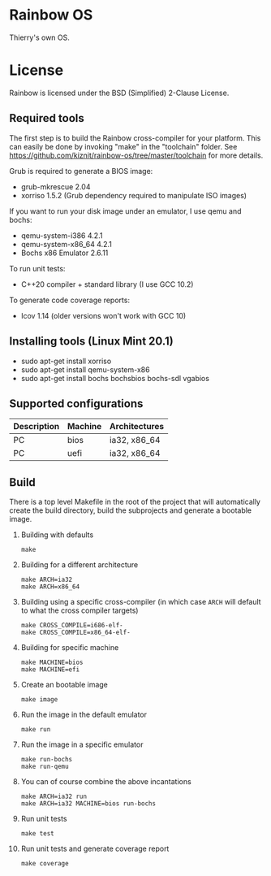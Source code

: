 Rainbow OS
==========

Thierry's own OS.


License
=======

Rainbow is licensed under the BSD (Simplified) 2-Clause License.


Required tools
--------------

The first step is to build the Rainbow cross-compiler for your platform. This can easily be done by invoking "make" in the "toolchain" folder.
See https://github.com/kiznit/rainbow-os/tree/master/toolchain for more details.

Grub is required to generate a BIOS image:

* grub-mkrescue 2.04
* xorriso 1.5.2 (Grub dependency required to manipulate ISO images)

If you want to run your disk image under an emulator, I use qemu and bochs:

* qemu-system-i386 4.2.1
* qemu-system-x86_64 4.2.1
* Bochs x86 Emulator 2.6.11

To run unit tests:

* C++20 compiler + standard library (I use GCC 10.2)

To generate code coverage reports:

* lcov 1.14 (older versions won't work with GCC 10)


Installing tools (Linux Mint 20.1)
----------------------------------

* sudo apt-get install xorriso
* sudo apt-get install qemu-system-x86
* sudo apt-get install bochs bochsbios bochs-sdl vgabios


Supported configurations
------------------------

| Description | Machine | Architectures |
|-------------|----------|---------------|
| PC          | bios     | ia32, x86_64  |
| PC          | uefi     | ia32, x86_64  |



Build
-----

There is a top level Makefile in the root of the project that will automatically
create the build directory, build the subprojects and generate a bootable image.

1) Building with defaults

    ```
    make
    ```

2) Building for a different architecture

    ```
    make ARCH=ia32
    make ARCH=x86_64
    ```

3) Building using a specific cross-compiler (in which case `ARCH` will default to what the cross compiler targets)

    ```
    make CROSS_COMPILE=i686-elf-
    make CROSS_COMPILE=x86_64-elf-
    ```

4) Building for specific machine

    ```
    make MACHINE=bios
    make MACHINE=efi
    ```

5) Create an bootable image

    ```
    make image
    ```

6) Run the image in the default emulator

    ```
    make run
    ```

7) Run the image in a specific emulator

    ```
    make run-bochs
    make run-qemu
    ```

8) You can of course combine the above incantations

    ```
    make ARCH=ia32 run
    make ARCH=ia32 MACHINE=bios run-bochs
    ```

9) Run unit tests

    ```
    make test
    ```

10) Run unit tests and generate coverage report

    ```
    make coverage
    ```
